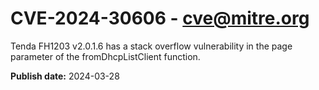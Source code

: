 # CVE-2024-30606 - cve@mitre.org

Tenda FH1203 v2.0.1.6 has a stack overflow vulnerability in the page parameter of the fromDhcpListClient function.

**Publish date:** 2024-03-28
